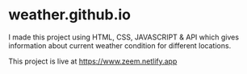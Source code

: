# weather.github.io
I made this project using HTML, CSS, JAVASCRIPT & API which gives information about current weather condition for different locations.

This project is live at   https://www.zeem.netlify.app
